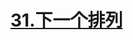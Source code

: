 # [31.下一个排列](https://leetcode.cn/problems/next-permutation/)

<SourceCode src="../.leetcode/31.下一个排列.ts" />

